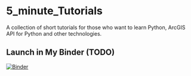 # 5_minute_Tutorials
A collection of short tutorials for those who want to learn Python, ArcGIS API for Python and other technologies.


## Launch in My Binder (TODO)

[![Binder](https://mybinder.org/badge_logo.svg)](https://mybinder.org/v2/gh/achapkowski/5_minute_Tutorials/master)
